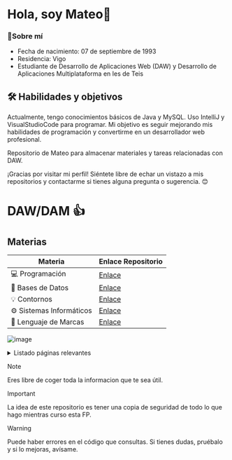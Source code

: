 # Hola, soy Mateo👋

### 🚀Sobre mí
- Fecha de nacimiento: 07 de septiembre de 1993
- Residencia: Vigo
- Estudiante de Desarrollo de Aplicaciones Web (DAW) y Desarrollo de Aplicaciones Multiplataforma en Ies de Teis

## 🛠 Habilidades y objetivos
Actualmente, tengo conocimientos básicos de Java y MySQL. Uso IntelliJ y VisualStudioCode para programar. 
Mi objetivo es seguir mejorando mis habilidades de programación y convertirme en un desarrollador web profesional.

Repositorio de Mateo para almacenar materiales y tareas relacionadas con DAW.

¡Gracias por visitar mi perfil! Siéntete libre de echar un vistazo a mis repositorios y contactarme si tienes alguna pregunta o sugerencia. 😊

# DAW/DAM :+1:
## Materias

| Materia      | Enlace Repositorio |
|--------------|--------------------|
| :computer: Programación | [Enlace](https://github.com/MateoCarballo/Programacion)|
| :floppy_disk: Bases de Datos| [Enlace](https://github.com/MateoCarballo/BasesdeDatos)|
| :bulb: Contornos    | [Enlace](https://github.com/MateoCarballo/Contornos)|
| :gear: Sistemas Informáticos | [Enlace](https://github.com/MateoCarballo/SistemasInformaticos)|
| :pencil: Lenguaje de Marcas | [Enlace](https://github.com/MateoCarballo/LenguajeDeMarcas)|

![image](https://user-images.githubusercontent.com/115709668/226120756-12e08eba-714e-4cfe-b901-4f8dea9ca8ee.png)

<details>
  
<summary>Listado páginas relevantes</summary>

| Nombre           | Enlace |
|------------------|--------|
| Patrones         | [Enlace](https://refactoring.guru/)|
| ChatGPT          | [Enlace](https://chat.openai.com/chat) |
| Jasper AI        | [Enlace](https://www.jasper.ai)|
| Synthesia        | [Enlace](https://www.synthesia.io)|
| Dall-E-2         | [Enlace](https://labs.openai.com)|
| Sintaxis Markdown| [Enlace](https://daringfireball.net/projects/markdown/syntax)|
| Lenguajes Dev    | [Enlace](https://devdocs.io/css/)|
| Sintaxis .md     | [Enlace](https://docs.github.com/es/get-started/writing-on-github/getting-started-with-writing-and-formatting-on-github/basic-writing-and-formatting-syntax)|
| Markdown (.md)   | [Enlace](https://daringfireball.net/projects/markdown/syntax)|
</details>

> [!NOTE]
> Eres libre de coger toda la informacion que te sea útil.

> [!IMPORTANT]
> La idea de este repositorio es tener una copia de seguridad de todo lo que hago mientras curso esta FP. 

> [!WARNING]
> Puede haber errores en el código que consultas. Si tienes dudas, pruébalo y si lo mejoras, avísame.


<!-- Cosas pendientes de realizar a nivel general.
1. Buscar imagenes para introducir en la cabezera de cada readme de cada materia. Unificar
2. -->


<!-- Enlaces a gifs por si los necesito para " decorar" 
1. ![iamge](https://media.tenor.com/GVk4jB2u_i8AAAAd/coding.gif)
2.![iamge](https://tenor.com/view/code-daddycoolcool-gif-8491515)
3.![iamge](https://tenor.com/view/test-typing-codes-gif-15828752)
4.![iamge](https://tenor.com/view/uwu-cat-gif-26479500)
5.![iamge](https://tenor.com/view/microsoft-hackathon-hackathon-hackathon2020-microsoft-msft-garage-gif-17807819)
6.![iamge]()
-->

<!-- Pendiente de anadir zona de contacto con email solo para esta funcion
y redes sociales RRSS unicas para 'trabajo'
-->
